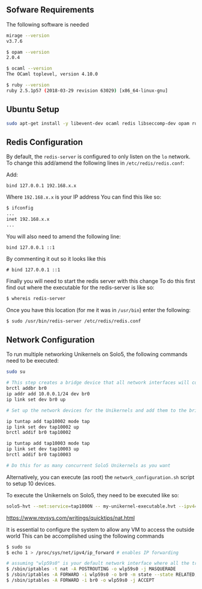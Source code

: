 ## Sofware Requirements ## 

The following software is needed

``` bash
mirage --version
v3.7.6

$ opam --version
2.0.4

$ ocaml --version 
The OCaml toplevel, version 4.10.0

$ ruby --version
ruby 2.5.1p57 (2018-03-29 revision 63029) [x86_64-linux-gnu]

```

## Ubuntu Setup ##
```bash
sudo apt-get install -y libevent-dev ocaml redis libseccomp-dev opam ruby qemu-kvm libvirt-daemon-system libvirt-clients bridge-utils gcc m4 pkg-config
```


## Redis Configuration ##

By default, the `redis-server` is configured to only listen on the `lo` network.
To change this add/amend the following lines in `/etc/redis/redis.conf`:

Add:
```
bind 127.0.0.1 192.168.x.x
```
Where `192.168.x.x` is your IP address
You can find this like so: 
```bash
$ ifconfig
...
inet 192.168.x.x
...
```

You will also need to amend the following line:

```
bind 127.0.0.1 ::1
```
By commenting it out so it looks like this

```
# bind 127.0.0.1 ::1
```

Finally you will need to start the redis server with this change
To do this first find out where the executable for the redis-server is like so:

```bash
$ whereis redis-server
```

Once you have this location (for me it was in `/usr/bin`) enter the following:

```bash
$ sudo /usr/bin/redis-server /etc/redis/redis.conf
```


## Network Configuration ## 

To run multiple networking Unikernels on Solo5, the following commands need to be executed:

``` bash
sudo su

# This step creates a bridge device that all network interfaces will communicate through
brctl addbr br0
ip addr add 10.0.0.1/24 dev br0 
ip link set dev br0 up 

# Set up the network devices for the Unikernels and add them to the bridge

ip tuntap add tap10002 mode tap
ip link set dev tap10002 up
brctl addif br0 tap10002

ip tuntap add tap10003 mode tap
ip link set dev tap10003 up
brctl addif br0 tap10003

# Do this for as many concurrent Solo5 Unikernels as you want

```

Alternatively, you can execute (as root) the `network_configuration.sh` script to setup 10 devices.

To execute the Unikernels on Solo5, they need to be executed like so:

``` bash
solo5-hvt --net:service=tap1000N -- my-unikernel-executable.hvt --ipv4=10.0.0.N/24 --ipv4-gateway=10.0.0.1

```


https://www.revsys.com/writings/quicktips/nat.html

It is essential to configure the system to allow any VM to access the outside world
This can be accomplished using the following commands

``` bash
$ sudo su
$ echo 1 > /proc/sys/net/ipv4/ip_forward # enables IP forwarding

# assuming "wlp59s0" is your default network interface where all the traffic goes to the Internet.
$ /sbin/iptables -t nat -A POSTROUTING -o wlp59s0 -j MASQUERADE
$ /sbin/iptables -A FORWARD -i wlp59s0 -o br0 -m state --state RELATED,ESTABLISHED -j ACCEPT
$ /sbin/iptables -A FORWARD -i br0 -o wlp59s0 -j ACCEPT

```
